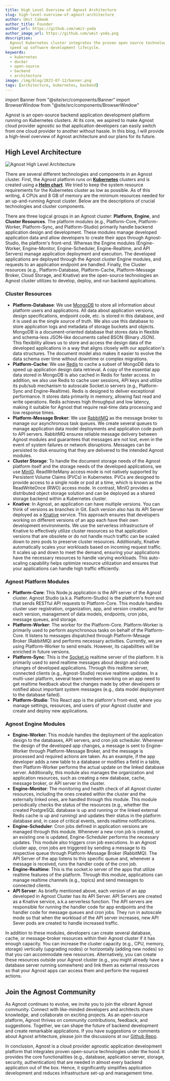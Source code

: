 ```yaml
---
title: High Level Overview of Agnost Architecture
slug: high-level-overview-of-agnost-architecture
author: Umit Cakmak
author_title: Founder
author_url: https://github.com/umit-yoda
author_image_url: https://github.com/umit-yoda.png
description:
  Agnost Kubernetes cluster integrates the proven open source technologies to
  speed up software development lifecycle.
keywords:
  - kubernetes
  - docker
  - open-source
  - backend
  - architecture
image: /img/blog/2023-07-12/banner.png
tags: [architecture, kubernetes, backend]
---
```


import Banner from "@site/src/components/Banner"
import BrowserWindow from "@site/src/components/BrowserWindow"

<head>
  <title>High Level Overview of Agnost Architecture</title>
  <meta
    property="og:title"
    content="High Level Overview of Agnost Architecture"
  />
  <meta
    name="twitter:title"
    content="High Level Overview of Agnost Architecture"
  />
</head>

Agnost is an open-source backend application development platform running on
Kubernetes clusters. At its core, we aspired to make Agnost cloud provider
agnostic so that application developers can easily switch from one cloud
provider to another without hassle. In this blog, I will provide a high-level
overview of Agnost architecture and our plans for its future.

## High Level Architecture

![Agnost High Level Architecture](/img/blog/2023-07-12/Agnost_architecture_v1.png)

There are several different technologies and components in an Agnost cluster.
First, the Agnost platform runs on [**Kubernetes**](https://kubernetes.io/)
clusters and is created using a [**Helm chart**](https://helm.sh/docs/topics/charts/). We tried to keep the system
resource requirements for the Kubernetes cluster as low as possible. As of this
writing, 4 CPUs and 8 GB of memory are the minimum resources needed for an
up-and-running Agnost cluster. Below are the descriptions of crucial
technologies and cluster components.

There are three logical groups in an Agnost cluster: **Platform**, **Engine**,
and **Cluster Resources**. The platform modules (e.g., Platform-Core,
Platform-Worker, Platform-Sync, and Platform-Studio) primarily handle backend
application design and development. These modules manage developed application
data and allow developers to create their apps through Agnost-Studio, the
platform's front-end. Whereas the Engine modules (Engine-Worker, Engine-Monitor,
Engine-Scheduler, Engine-Realtime, and API Servers) manage application
deployment and execution. The developed applications are deployed
through the Agnost cluster Engine modules, and requests to an application
endpoint are handled. Finally, the Cluster resources (e.g., Platform-Database,
Platform-Cache, Platform-Message Broker, Cloud Storage, and Knative) are the
open-source technologies an Agnost cluster utilizes to develop, deploy, and run
backend applications.

### Cluster Resources

- **Platform-Database**: We use [MongoDB](https://www.mongodb.com/) to store all
  information about platform users and applications. All data about application
  versions, design specifications, endpoint code, etc. is stored in this
  database, and it is used as the single source of truth. We also use this
  database to store application logs and metadata of storage buckets and
  objects. MongoDB is a document-oriented database that stores data in flexible
  and schema-less JSON-like documents called BSON (Binary JSON). This
  flexibility allows us to store and access the design data of the developed
  applications in a way that aligns closely with our application's data
  structures. The document model also makes it easier to evolve the data schema
  over time without downtime or complex migrations.
- **Platform-Cache**: We use [Redis](https://redis.io/) to cache a subset of
  MongoDB data to speed up application design data retrieval. A copy of the
  essential app data stored in MongoDB is also cached in Redis for faster
  access. In addition, we also use Redis to cache user sessions, API keys and
  utilize its pub/sub mechanism to autoscale Socket.io servers (e.g.,
  Platform-Sync and Engine-Realtime). Redis is designed to deliver exceptional
  performance. It stores data primarily in memory, allowing fast read and write
  operations. Redis achieves high throughput and low latency, making it suitable
  for Agnost that require real-time data processing and low response times.
- **Platform-Message Broker**: We use [RabbitMQ](https://www.rabbitmq.com/) as
  the message broker to manage our asynchronous task queues. We create several
  queues to manage application data model deployments and application code push
  to API servers. RabbitMQ ensures reliable message delivery between Agnost
  modules and guarantees that messages are not lost, even in the event of system
  failures or network disruptions. Messages can be persisted to disk ensuring
  that they are delivered to the intended Agnost modules.
- **Cluster Storage**: To handle the document storage needs of the Agnost
  platform itself and the storage needs of the developed applications, we use
  [MinIO](https://min.io/). ReadWriteMany access mode is not natively supported
  by Persistent Volume Claims (PVCs) in Kubernetes. PVCs are designed to provide
  access to a single node or pod at a time, which is known as the ReadWriteOnce
  (RWO) access mode. In contrast, MinIO provides a distributed object storage
  solution and can be deployed as a shared storage backend within a Kubernetes
  cluster.
- **Knative**: In Agnost, an application can have multiple versions. You can
  think of versions as branches in Git. Each version also has its API Server
  deployed as a [Knative](https://knative.dev/) service. This approach ensures
  that developers working on different versions of an app each have their own
  development environments. We use the serverless infrastructure of Knative to
  effectively utilize cluster resources so that application versions that are
  obsolete or do not handle much traffic can be scaled down to zero pods to
  preserve cluster resources. Additionally, Knative automatically scales your
  workloads based on incoming request traffic. It scales up and down to meet the
  demand, ensuring your applications have the necessary resources to handle
  varying workloads. This auto-scaling capability helps optimize resource
  utilization and ensures that your applications can handle high traffic
  efficiently.

### Agnost Platform Modules

- **Platform-Core**: This Node.js application is the API server of the Agnost
  cluster. Agnost Studio (a.k.a. Platform-Studio) is the platform's front end
  that sends RESTful API requests to Platform-Core. This module handles cluster
  user registration, organization, app, and version creation, and for each
  version, management of data models, endpoints, cron jobs, message queues, and
  storage.
- **Platform-Worker**: The worker for the Platform-Core. Platform-Worker is
  primarily used to perform asynchronous tasks on behalf of the Platform-Core.
  It listens to messages dispatched through Platform-Mesage Broker (RabbitMQ)
  and performs necessary activities. Currently, we are using Platform-Worker to
  send emails. However, its capabilities will be enriched in future versions.
- **Platform-Sync**: This is the [Socket.io](https://socket.io/) realtime server
  of the platform. It is primarily used to send realtime messages about design
  and code changes of developed applications. Through this realtime server,
  connected clients (e.g., Agnost-Studio) receive realtime updates. In a
  multi-user platform, several team members working on an app need to get
  realtime feedback about the changes made by other developers or notified about
  important system messages (e.g., data model deployment to the database
  failed).
- **Platform-Studio**: This React app is the platform's front-end, where you manage settings, resources, and users of your Agnost cluster and create and deploy new applications.

### Agnost Engine Modules

- **Engine-Worker**: This module handles the deployment of the application
  design to the databases, API servers, and cron job scheduler. Whenever the
  design of the developed app changes, a message is sent to Engine-Worker
  through Platform-Message Broker, and the message is processed and required
  actions are taken. As an example, if the app developer adds a new table to a
  database or modifies a field in a table, then Platform-Worker performs the
  actual update on the linked database server. Additionally, this module also
  manages the organization and application resources, such as creating a new
  database, cache, message broker, or API server in the cluster.
- **Engine-Monitor**: The monitoring and health check of all Agnost cluster
  resources, including the ones created within the cluster and the externally
  linked ones, are handled through this module. This module periodically checks
  the status of the resources (e.g., whether the created PostgreSQL database is
  up and running or the linked external Redis cache is up and running) and
  updates their status in the platform database and, in case of critical events,
  sends realtime notifications.
- **Engine-Scheduler**: Cron jobs defined in application versions are managed
  through this module. Whenever a new cron job is created, or an existing one is
  updated, Engine-Scheduler performs the necessary updates. This module also
  triggers cron job executions. In an Agnost cluster app, cron jobs are
  triggered by sending a message to its respective queue through
  Platform-Message Broker (RabbitMQ). The API Server of the app listens to this
  specific queue and, whenever a message is received, runs the handler code of
  the cron job.
- **Engine-Realtime**: This is the socket.io server of the apps that utilize
  realtime features of the platform. Through this module, applications can
  manage realtime channels (e.g., topics) and send messages to connected clients.
- **API Server**: As briefly mentioned above, each version of an app developed
  in Agnost Cluster has its API Server. API Servers are created as a Knative
  service, a.k.a serverless function. The API servers are responsible for
  running the handler code for app endpoints and the handler code for message
  queues and cron jobs. They run in autoscale mode so that when the workload of
  the API server increases, new API Sever pods are created to handle increased
  traffic.

In addition to these modules, developers can create several database, cache, or
message-broker resources within their Agnost cluster if it has enough capacity.
You can increase the cluster capacity (e.g., CPU, memory, storage) vertically
(upgrading nodes) or horizontally (adding new nodes) so that you can accommodate
new resources. Alternatively, you can create these resources outside your Agnost
cluster (e.g., you might already have a database server running somewhere) and
link them as external resources so that your Agnost apps can access them and
perform the required actions.

## Join the Agnost Community

As Agnost continues to evolve, we invite you to join the vibrant Agnost
community. Connect with like-minded developers and architects share knowledge,
and collaborate on exciting projects. As an open-source platform, Agnost thrives
on community contributions, feedback, and suggestions. Together, we can shape
the future of backend development and create remarkable applications. If you
have suggestions or comments about Agnost arhitecture, please join the
discussions at our
[Github Repo](https://github.com/orgs/cloud-agnost/discussions).

In conclusion, Agnost is a cloud provider agnostic application development
platform that integrates proven open-source technologies under the hood. It
provides the core functionalities (e.g., database, application server, storage,
security, authentication) that are needed in almost every backend application
out of the box. Hence, it significantly simplifies application development and
reduces infrastructure set-up and management time.